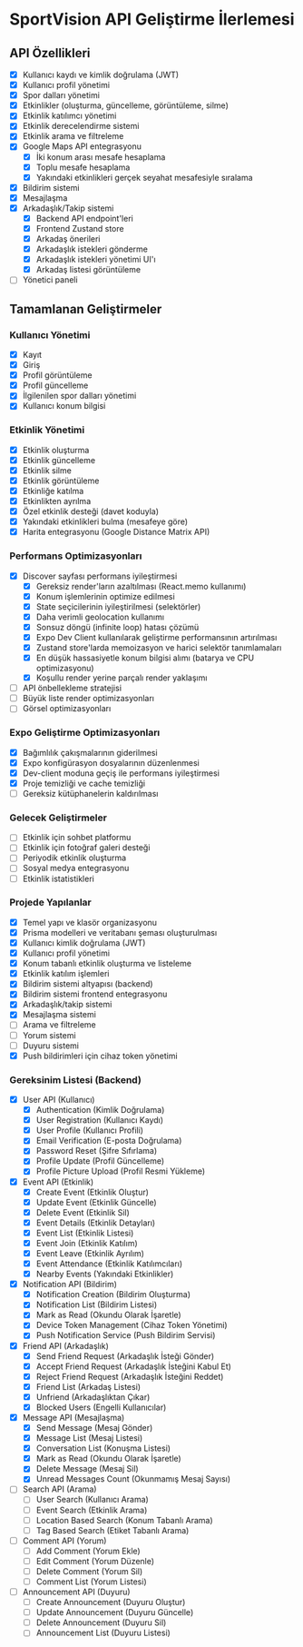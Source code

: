 # SportVision API Geliştirme İlerlemesi

## API Özellikleri
- [x] Kullanıcı kaydı ve kimlik doğrulama (JWT)
- [x] Kullanıcı profil yönetimi
- [x] Spor dalları yönetimi
- [x] Etkinlikler (oluşturma, güncelleme, görüntüleme, silme)
- [x] Etkinlik katılımcı yönetimi
- [x] Etkinlik derecelendirme sistemi
- [x] Etkinlik arama ve filtreleme
- [x] Google Maps API entegrasyonu
  - [x] İki konum arası mesafe hesaplama
  - [x] Toplu mesafe hesaplama
  - [x] Yakındaki etkinlikleri gerçek seyahat mesafesiyle sıralama
- [x] Bildirim sistemi
- [x] Mesajlaşma
- [x] Arkadaşlık/Takip sistemi
  - [x] Backend API endpoint'leri
  - [x] Frontend Zustand store
  - [x] Arkadaş önerileri
  - [x] Arkadaşlık istekleri gönderme
  - [x] Arkadaşlık istekleri yönetimi UI'ı
  - [x] Arkadaş listesi görüntüleme
- [ ] Yönetici paneli

## Tamamlanan Geliştirmeler

### Kullanıcı Yönetimi
- [x] Kayıt
- [x] Giriş
- [x] Profil görüntüleme
- [x] Profil güncelleme
- [x] İlgilenilen spor dalları yönetimi
- [x] Kullanıcı konum bilgisi

### Etkinlik Yönetimi
- [x] Etkinlik oluşturma
- [x] Etkinlik güncelleme
- [x] Etkinlik silme
- [x] Etkinlik görüntüleme
- [x] Etkinliğe katılma
- [x] Etkinlikten ayrılma
- [x] Özel etkinlik desteği (davet koduyla)
- [x] Yakındaki etkinlikleri bulma (mesafeye göre)
- [x] Harita entegrasyonu (Google Distance Matrix API)

### Performans Optimizasyonları
- [x] Discover sayfası performans iyileştirmesi
  - [x] Gereksiz render'ların azaltılması (React.memo kullanımı)
  - [x] Konum işlemlerinin optimize edilmesi
  - [x] State seçicilerinin iyileştirilmesi (selektörler)
  - [x] Daha verimli geolocation kullanımı
  - [x] Sonsuz döngü (infinite loop) hatası çözümü
  - [x] Expo Dev Client kullanılarak geliştirme performansının artırılması
  - [x] Zustand store'larda memoizasyon ve harici selektör tanımlamaları
  - [x] En düşük hassasiyetle konum bilgisi alımı (batarya ve CPU optimizasyonu)
  - [x] Koşullu render yerine parçalı render yaklaşımı
- [ ] API önbellekleme stratejisi
- [ ] Büyük liste render optimizasyonları
- [ ] Görsel optimizasyonları

### Expo Geliştirme Optimizasyonları
- [x] Bağımlılık çakışmalarının giderilmesi
- [x] Expo konfigürasyon dosyalarının düzenlenmesi
- [x] Dev-client moduna geçiş ile performans iyileştirmesi
- [x] Proje temizliği ve cache temizliği
- [ ] Gereksiz kütüphanelerin kaldırılması

### Gelecek Geliştirmeler
- [ ] Etkinlik için sohbet platformu
- [ ] Etkinlik için fotoğraf galeri desteği
- [ ] Periyodik etkinlik oluşturma
- [ ] Sosyal medya entegrasyonu
- [ ] Etkinlik istatistikleri

### Projede Yapılanlar

- [x] Temel yapı ve klasör organizasyonu
- [x] Prisma modelleri ve veritabanı şeması oluşturulması
- [x] Kullanıcı kimlik doğrulama (JWT)
- [x] Kullanıcı profil yönetimi
- [x] Konum tabanlı etkinlik oluşturma ve listeleme
- [x] Etkinlik katılım işlemleri
- [x] Bildirim sistemi altyapısı (backend)
- [x] Bildirim sistemi frontend entegrasyonu
- [x] Arkadaşlık/takip sistemi
- [x] Mesajlaşma sistemi
- [ ] Arama ve filtreleme
- [ ] Yorum sistemi
- [ ] Duyuru sistemi
- [x] Push bildirimleri için cihaz token yönetimi

### Gereksinim Listesi (Backend)

- [x] User API (Kullanıcı)
  - [x] Authentication (Kimlik Doğrulama)
  - [x] User Registration (Kullanıcı Kaydı)
  - [x] User Profile (Kullanıcı Profili)
  - [x] Email Verification (E-posta Doğrulama)
  - [x] Password Reset (Şifre Sıfırlama)
  - [x] Profile Update (Profil Güncelleme)
  - [x] Profile Picture Upload (Profil Resmi Yükleme)
- [x] Event API (Etkinlik)
  - [x] Create Event (Etkinlik Oluştur)
  - [x] Update Event (Etkinlik Güncelle)
  - [x] Delete Event (Etkinlik Sil)
  - [x] Event Details (Etkinlik Detayları)
  - [x] Event List (Etkinlik Listesi)
  - [x] Event Join (Etkinlik Katılım)
  - [x] Event Leave (Etkinlik Ayrılım)
  - [x] Event Attendance (Etkinlik Katılımcıları)
  - [x] Nearby Events (Yakındaki Etkinlikler)
- [x] Notification API (Bildirim)
  - [x] Notification Creation (Bildirim Oluşturma)
  - [x] Notification List (Bildirim Listesi)
  - [x] Mark as Read (Okundu Olarak İşaretle)
  - [x] Device Token Management (Cihaz Token Yönetimi)
  - [x] Push Notification Service (Push Bildirim Servisi)
- [x] Friend API (Arkadaşlık)
  - [x] Send Friend Request (Arkadaşlık İsteği Gönder)
  - [x] Accept Friend Request (Arkadaşlık İsteğini Kabul Et)
  - [x] Reject Friend Request (Arkadaşlık İsteğini Reddet)
  - [x] Friend List (Arkadaş Listesi)
  - [x] Unfriend (Arkadaşlıktan Çıkar)
  - [x] Blocked Users (Engelli Kullanıcılar)
- [x] Message API (Mesajlaşma)
  - [x] Send Message (Mesaj Gönder)
  - [x] Message List (Mesaj Listesi)
  - [x] Conversation List (Konuşma Listesi)
  - [x] Mark as Read (Okundu Olarak İşaretle)
  - [x] Delete Message (Mesaj Sil)
  - [x] Unread Messages Count (Okunmamış Mesaj Sayısı)
- [ ] Search API (Arama)
  - [ ] User Search (Kullanıcı Arama)
  - [ ] Event Search (Etkinlik Arama)
  - [ ] Location Based Search (Konum Tabanlı Arama)
  - [ ] Tag Based Search (Etiket Tabanlı Arama)
- [ ] Comment API (Yorum)
  - [ ] Add Comment (Yorum Ekle)
  - [ ] Edit Comment (Yorum Düzenle)
  - [ ] Delete Comment (Yorum Sil)
  - [ ] Comment List (Yorum Listesi)
- [ ] Announcement API (Duyuru)
  - [ ] Create Announcement (Duyuru Oluştur)
  - [ ] Update Announcement (Duyuru Güncelle)
  - [ ] Delete Announcement (Duyuru Sil)
  - [ ] Announcement List (Duyuru Listesi) 